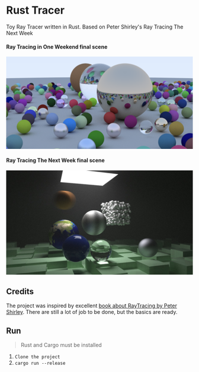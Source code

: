 # Rust Tracer

Toy Ray Tracer written in Rust. Based on Peter Shirley's Ray Tracing The Next Week

#### Ray Tracing in One Weekend final scene
![Example of rendering](https://raw.githubusercontent.com/Slowyn/rust-tracer/master/tracing.png)

#### Ray Tracing The Next Week final scene
![Example of rendering](https://raw.githubusercontent.com/Slowyn/rust-tracer/master/tracing2.jpg)

## Credits

The project was inspired by excellent [book about RayTracing by Peter Shirley](http://www.realtimerendering.com/raytracing/Ray%20Tracing%20in%20a%20Weekend.pdf).
There are still a lot of job to be done, but the basics are ready.


## Run

> Rust and Cargo must be installed

1. `Clone the project`
1. `cargo run --release`
